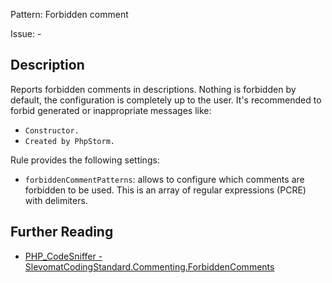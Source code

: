 Pattern: Forbidden comment

Issue: -

## Description

Reports forbidden comments in descriptions. Nothing is forbidden by default, the configuration is completely up to the user. It's recommended to forbid generated or inappropriate messages like:

* `Constructor.`
* `Created by PhpStorm.`

Rule provides the following settings:

* `forbiddenCommentPatterns`: allows to configure which comments are forbidden to be used. This is an array of regular expressions (PCRE) with delimiters.

## Further Reading

* [PHP_CodeSniffer - SlevomatCodingStandard.Commenting.ForbiddenComments](https://github.com/slevomat/coding-standard/blob/master/doc/commenting.md#slevomatcodingstandardcommentingforbiddencomments-)